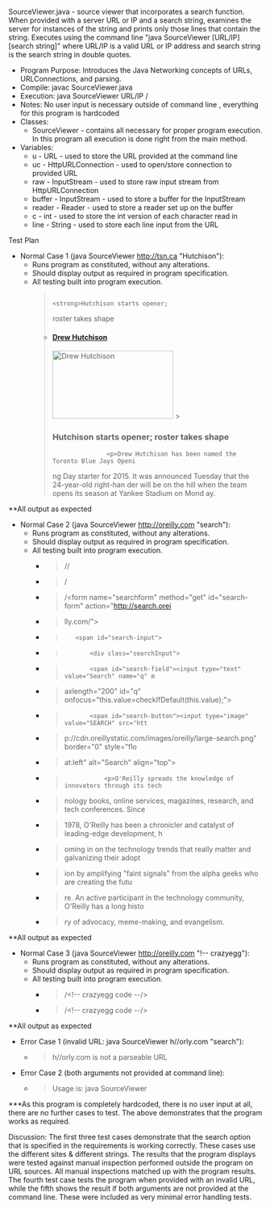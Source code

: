SourceViewer.java - source viewer that incorporates a search function. When provided with a server URL or IP and a search string, examines the server for instances of the string and prints only those lines that contain the string. Executes using the command line "java SourceViewer [URL/IP] [search string]" where URL/IP is a valid URL or IP address and search string is the search string in double quotes.

- Program Purpose:
		Introduces the Java Networking concepts of URLs, URLConnections, and parsing.
- Compile: javac SourceViewer.java
- Execution: java SourceViewer URL/IP /<search string/>
- Notes: No user input is necessary outside of command line , everything for this program 
		is hardcoded
- Classes: 
	- SourceViewer - contains all necessary for proper program execution.  In this program
				all execution is done right from the main method.
- Variables:
	- u - URL - used to store the URL provided at the command line
	- uc - HttpURLConnection - used to open/store connection to provided URL
	- raw - InputStream - used to store raw input stream from HttpURLConnection
	- buffer - InputStream - used to store a buffer for the InputStream
	- reader - Reader - used to store a reader set up on the buffer
	- c - int - used to store the int version of each character read in
	- line - String - used to store each line input from the URL

Test Plan
- Normal Case 1 (java SourceViewer http://tsn.ca "Hutchison"):
	- Runs program as constituted, without any alterations.
	- Should display output as required in program specification.
	- All testing built into program execution.
		>                                                 <strong>Hutchison starts opener;
		> roster takes shape</strong>
		>
		><li><h4><a href="/related/tag?Tag=Drew Hutchison
		>">Drew Hutchison</a></h4></li>
		>                                        <img title='Drew Hutchison, The Canadian
		> Press' height='135' alt='Drew Hutchison' width='240' align='' src='/polopoly_fs
		>/1.233715.1426645946!/fileimage/httpImage/image.jpg_gen/derivatives/landscape_24
		>0/drew-hutchison.jpg' />
		>    ><h3>Hutchison starts opener; roster takes shape</h3></a>
		>
		>                    <p>Drew Hutchison has been named the Toronto Blue Jays Openi
		>ng Day starter for 2015. It was announced Tuesday that the 24-year-old right-han
		>der will be on the hill when the team opens its season at Yankee Stadium on Mond
		>ay.</p>

**All output as expected

- Normal Case 2 (java SourceViewer http://oreilly.com "search"):
	- Runs program as constituted, without any alterations.
	- Should display output as required in program specification.
	- All testing built into program execution.
		- >/<tr/>/<td id="search2" class="v2"/>
		- >/<div id="search-box" class="yui-skin-sam"/>
		- >/<form name="searchform" method="get" id="search-form" action="http://search.orei
		- >lly.com/"><div class="search">
		- >        <span id="search-input">
		- >            <div class="searchInput">
		- >            <span id="search-field"><input type="text" value="Search" name="q" m
		- >axlength="200" id="q" onfocus="this.value=checkIfDefault(this.value);"></span>
		- >            <span id="search-button"><input type="image" value="SEARCH" src="htt
		- >p://cdn.oreillystatic.com/images/oreilly/large-search.png" border="0" style="flo
		- >at:left" alt="Search" align="top"></span>
		- >                <p>O'Reilly spreads the knowledge of innovators through its tech
		- >nology books, online services, magazines, research, and tech conferences. Since
		- >1978, O'Reilly has been a chronicler and catalyst of leading-edge development, h
		- >oming in on the technology trends that really matter and galvanizing their adopt
		- >ion by amplifying "faint signals" from the alpha geeks who are creating the futu
		- >re. An active participant in the technology community, O'Reilly has a long histo
		- >ry of advocacy, meme-making, and evangelism.</p>

**All output as expected

- Normal Case 3 (java SourceViewer http://oreilly.com "!-- crazyegg"):
	- Runs program as constituted, without any alterations.
	- Should display output as required in program specification.
	- All testing built into program execution.
		- >/<!-- crazyegg code --/>
		- >/<!-- crazyegg code --/>

**All output as expected

- Error Case 1 (invalid URL: java SourceViewer h//orly.com "search"):
	- >h//orly.com is not a parseable URL
- Error Case 2 (both arguments not provided at command line):
	- >Usage is: java SourceViewer <URL> <search string>

***As this program is completely hardcoded, there is no user input at all, there are no
further cases to test.  The above demonstrates that the program works as required.

Discussion:
		The first three test cases demonstrate that the search option that is specified 
		in the requirements is working correctly.  These cases use the different sites
		& different strings.  The results that the program displays were tested against
		manual inspection performed outside the program on URL sources.  All manual
		inspections matched up with the program results.
		The fourth test case tests the program when provided with an invalid URL, while
		the fifth shows the result if both arguments are not provided at the command line.
		These were included as very minimal error handling tests.
